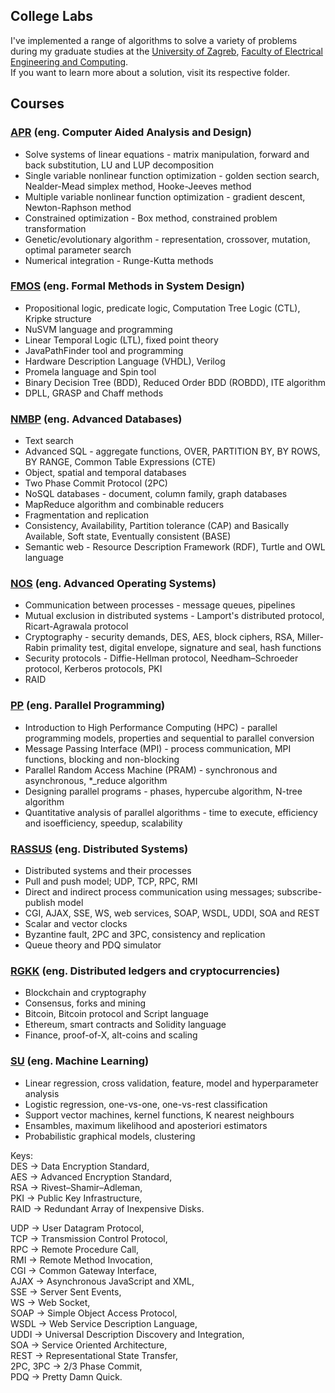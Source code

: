 ## College Labs

I've implemented a range of algorithms to solve a variety of problems during my graduate studies at
the [University of Zagreb](http://www.unizg.hr/homepage/), [Faculty of Electrical Engineering and Computing](https://www.fer.unizg.hr/en).  
If you want to learn more about a solution, visit its respective folder.  

## Courses

### [APR](http://www.fer.unizg.hr/en/course/apr) (eng. Computer Aided Analysis and Design)

* Solve systems of linear equations - matrix manipulation, forward and back substitution, LU and LUP decomposition
* Single variable nonlinear function optimization - golden section search, Nealder-Mead simplex method, Hooke-Jeeves method
* Multiple variable nonlinear function optimization - gradient descent, Newton-Raphson method
* Constrained optimization - Box method, constrained problem transformation
* Genetic/evolutionary algorithm - representation, crossover, mutation, optimal parameter search
* Numerical integration - Runge-Kutta methods

### [FMOS](http://www.fer.unizg.hr/en/course/fmisd) (eng. Formal Methods in System Design)

* Propositional logic, predicate logic, Computation Tree Logic (CTL), Kripke structure
* NuSVM language and programming
* Linear Temporal Logic (LTL), fixed point theory
* JavaPathFinder tool and programming
* Hardware Description Language (VHDL), Verilog
* Promela language and Spin tool
* Binary Decision Tree (BDD), Reduced Order BDD (ROBDD), ITE algorithm
* DPLL, GRASP and Chaff methods

### [NMBP](https://www.fer.unizg.hr/en/course/advdat) (eng. Advanced Databases)

* Text search  
* Advanced SQL - aggregate functions, OVER, PARTITION BY, BY ROWS, BY RANGE, Common Table Expressions (CTE)  
* Object, spatial and temporal databases  
* Two Phase Commit Protocol (2PC)  
* NoSQL databases - document, column family, graph databases  
* MapReduce algorithm and combinable reducers  
* Fragmentation and replication  
* Consistency, Availability, Partition tolerance (CAP) and Basically Available, Soft state, Eventually consistent (BASE)  
* Semantic web - Resource Description Framework (RDF), Turtle and OWL language  

### [NOS](http://www.fer.unizg.hr/en/course/aos) (eng. Advanced Operating Systems)

* Communication between processes - message queues, pipelines
* Mutual exclusion in distributed systems - Lamport's distributed protocol, Ricart-Agrawala protocol
* Cryptography - security demands, DES, AES, block ciphers, RSA, Miller-Rabin primality test, digital envelope, signature and seal, hash functions
* Security protocols - Diffie-Hellman protocol, Needham–Schroeder protocol, Kerberos protocols, PKI
* RAID

### [PP](http://www.fer.unizg.hr/en/course/parpro) (eng. Parallel Programming)

* Introduction to High Performance Computing (HPC) - parallel programming models, properties and sequential to parallel conversion
* Message Passing Interface (MPI) - process communication, MPI functions, blocking and non-blocking
* Parallel Random Access Machine (PRAM) - synchronous and asynchronous, *_reduce algorithm
* Designing parallel programs - phases, hypercube algorithm, N-tree algorithm
* Quantitative analysis of parallel algorithms - time to execute, efficiency and isoefficiency, speedup, scalability

### [RASSUS](https://www.fer.unizg.hr/en/course/dissys) (eng. Distributed Systems)

* Distributed systems and their processes
* Pull and push model; UDP, TCP, RPC, RMI
* Direct and indirect process communication using messages; subscribe-publish model  
* CGI, AJAX, SSE, WS, web services, SOAP, WSDL, UDDI, SOA and REST
* Scalar and vector clocks
* Byzantine fault, 2PC and 3PC, consistency and replication
* Queue theory and PDQ simulator

### [RGKK](https://www.fer.unizg.hr/en/course/rgkk) (eng. Distributed ledgers and cryptocurrencies)

* Blockchain and cryptography
* Consensus, forks and mining
* Bitcoin, Bitcoin protocol and Script language
* Ethereum, smart contracts and Solidity language
* Finance, proof-of-X, alt-coins and scaling

### [SU](http://www.fer.unizg.hr/en/course/su) (eng. Machine Learning)

* Linear regression, cross validation, feature, model and hyperparameter analysis
* Logistic regression, one-vs-one, one-vs-rest classification
* Support vector machines, kernel functions, K nearest neighbours
* Ensambles, maximum likelihood and aposteriori estimators
* Probabilistic graphical models, clustering


Keys:  
DES -> Data Encryption Standard,  
AES -> Advanced Encryption Standard,  
RSA -> Rivest–Shamir–Adleman,  
PKI -> Public Key Infrastructure,  
RAID -> Redundant Array of Inexpensive Disks.  

UDP -> User Datagram Protocol,  
TCP -> Transmission Control Protocol,  
RPC -> Remote Procedure Call,  
RMI -> Remote Method Invocation,  
CGI -> Common Gateway Interface,  
AJAX -> Asynchronous JavaScript and XML,  
SSE -> Server Sent Events,  
WS -> Web Socket,  
SOAP -> Simple Object Access Protocol,  
WSDL -> Web Service Description Language,  
UDDI -> Universal Description Discovery and Integration,  
SOA -> Service Oriented Architecture,  
REST -> Representational State Transfer,  
2PC, 3PC -> 2/3 Phase Commit,  
PDQ -> Pretty Damn Quick.  